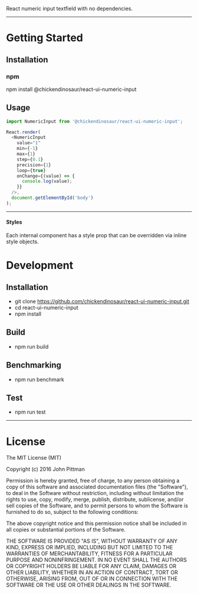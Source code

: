 React numeric input textfield with no dependencies.

---

# Getting Started

## Installation

### npm

npm install @chickendinosaur/react-ui-numeric-input

## Usage

```javascript
import NumericInput from '@chickendinosaur/react-ui-numeric-input';

React.render(
  <NumericInput
    value="1"
    min={-1}
    max={1}
    step={0.1}
    precision={1}
    loop={true}
    onChange={(value) => {
      console.log(value);
    }}
  />,
  document.getElementById('body')
);
```
---

#### Styles

Each internal component has a style prop that can be overridden via inline style objects.

# Development

## Installation

* git clone https://github.com/chickendinosaur/react-ui-numeric-input.git
* cd react-ui-numeric-input
* npm install

## Build

* npm run build

## Benchmarking

* npm run benchmark

## Test

* npm run test

---

# License

The MIT License (MIT)

Copyright (c) 2016 John Pittman

Permission is hereby granted, free of charge, to any person obtaining a copy
of this software and associated documentation files (the &#34;Software&#34;), to deal
in the Software without restriction, including without limitation the rights
to use, copy, modify, merge, publish, distribute, sublicense, and/or sell
copies of the Software, and to permit persons to whom the Software is
furnished to do so, subject to the following conditions:

The above copyright notice and this permission notice shall be included in all
copies or substantial portions of the Software.

THE SOFTWARE IS PROVIDED &#34;AS IS&#34;, WITHOUT WARRANTY OF ANY KIND, EXPRESS OR
IMPLIED, INCLUDING BUT NOT LIMITED TO THE WARRANTIES OF MERCHANTABILITY,
FITNESS FOR A PARTICULAR PURPOSE AND NONINFRINGEMENT. IN NO EVENT SHALL THE
AUTHORS OR COPYRIGHT HOLDERS BE LIABLE FOR ANY CLAIM, DAMAGES OR OTHER
LIABILITY, WHETHER IN AN ACTION OF CONTRACT, TORT OR OTHERWISE, ARISING FROM,
OUT OF OR IN CONNECTION WITH THE SOFTWARE OR THE USE OR OTHER DEALINGS IN THE
SOFTWARE.
